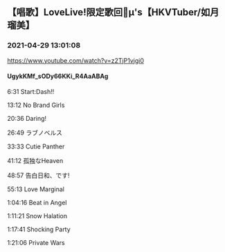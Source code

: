## 【唱歌】LoveLive!限定歌回🎤µ's【HKVTuber/如月瑠美】
### 2021-04-29 13:01:08
https://www.youtube.com/watch?v=z2TjP1vjgi0
#### UgykKMf_sODy66KKi_R4AaABAg
6:31 Start:Dash!!

13:12 No Brand Girls

20:36 Daring!

26:49 ラブノベルス

33:33 Cutie Panther

41:12 孤独なHeaven

48:57 告白日和、です!

55:13 Love Marginal

1:04:16 Beat in Angel

1:11:21 Snow Halation

1:17:41 Shocking Party

1:21:06 Private Wars


